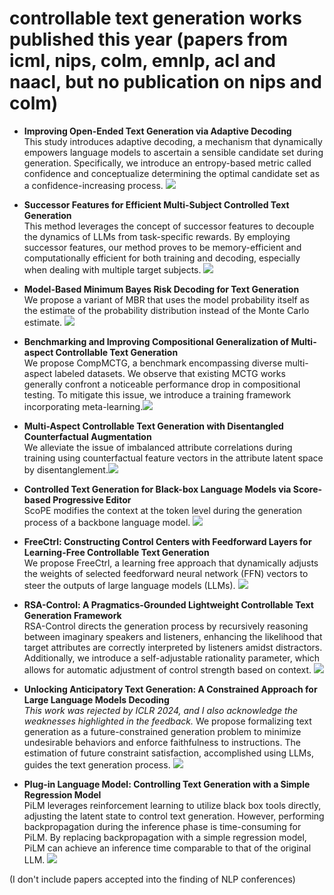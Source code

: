 # controllable text generation works published this year  (papers from icml, nips, colm, emnlp, acl and naacl,  but no publication on nips and colm)

- **Improving Open-Ended Text Generation via Adaptive Decoding**  
 This study introduces adaptive decoding, a mechanism that dynamically empowers language models to ascertain a sensible candidate set during generation. Specifically, we introduce an entropy-based metric called confidence and conceptualize determining the optimal candidate set as a confidence-increasing process. ![](https://img.shields.io/badge/ICML-orange)
  
- **Successor Features for Efficient Multi-Subject Controlled Text Generation**  
 This method leverages the concept of successor features to decouple the dynamics of LLMs from task-specific rewards. By employing successor features, our method proves to be memory-efficient and computationally efficient for both training and decoding, especially when dealing with multiple target subjects. ![](https://img.shields.io/badge/ICML-orange)
  
- **Model-Based Minimum Bayes Risk Decoding for Text Generation**  
  We propose a variant of MBR that uses the model probability itself as the estimate of the probability distribution instead of the Monte Carlo estimate. ![](https://img.shields.io/badge/ICML-orange)

- **Benchmarking and Improving Compositional Generalization of Multi-aspect Controllable Text Generation**  
  We propose CompMCTG, a benchmark encompassing diverse multi-aspect labeled datasets. We observe that existing MCTG works generally confront a noticeable performance drop in compositional testing. To mitigate this issue, we introduce a training framework incorporating meta-learning.![](https://img.shields.io/badge/ACL-orange)

- **Multi-Aspect Controllable Text Generation with Disentangled Counterfactual Augmentation**  
  We alleviate the issue of imbalanced attribute correlations during training using counterfactual feature vectors in the attribute latent space by disentanglement.![](https://img.shields.io/badge/ACL-orange)

- **Controlled Text Generation for Black-box Language Models via Score-based Progressive Editor**  
  ScoPE modifies the context at the token level during the generation process of a backbone language model. ![](https://img.shields.io/badge/ACL-orange)
  
- **FreeCtrl: Constructing Control Centers with Feedforward Layers for Learning-Free Controllable Text Generation**  
  We propose FreeCtrl, a learning free approach that dynamically adjusts the weights of selected feedforward neural network (FFN) vectors to steer the outputs of large language models (LLMs). ![](https://img.shields.io/badge/ACL-orange)


- **RSA-Control: A Pragmatics-Grounded Lightweight Controllable Text Generation Framework**  
  RSA-Control directs the generation process by recursively reasoning between imaginary speakers and listeners, enhancing the likelihood that target attributes are correctly interpreted by listeners amidst distractors. Additionally, we introduce a self-adjustable rationality parameter, which allows for automatic adjustment of control strength based on context. ![](https://img.shields.io/badge/EMNLP-orange)


- **Unlocking Anticipatory Text Generation: A Constrained Approach for Large Language Models Decoding**  
*This work was rejected by ICLR 2024, and I also acknowledge the weaknesses highlighted in the feedback.* We propose formalizing text generation as a future-constrained generation problem to minimize undesirable behaviors and enforce faithfulness to instructions. The estimation of future constraint satisfaction, accomplished using LLMs, guides the text generation process. ![](https://img.shields.io/badge/EMNLP-orange)


- **Plug-in Language Model: Controlling Text Generation with a Simple Regression Model**  
PiLM leverages reinforcement learning to utilize black box tools directly, adjusting the latent state to control text generation. However, performing backpropagation during the inference phase is time-consuming for PiLM. By replacing backpropagation with a simple regression model, PiLM can achieve an inference time comparable to that of the original LLM. ![](https://img.shields.io/badge/NAACL-orange)


(I don't include papers accepted into the finding of NLP conferences) 


